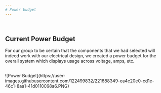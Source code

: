 ```yaml
---
# Power budget
---
```


<br/>

## Current Power Budget


For our group to be certain that the components that we had selected will indeed work with our electrical design, we created a power budget for the overall system which displays usage across voltage, amps, etc.

<br/>
![Power Budget](https://user-images.githubusercontent.com/122499832/221688349-ea4c20e0-cd1e-46c1-8aa1-41d0110068a6.PNG)

